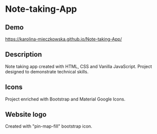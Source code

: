 # Note-taking-App

## Demo
https://karolina-mieczkowska.github.io/Note-taking-App/

## Description
Note taking app created with HTML, CSS and Vanilla JavaScript. Project designed to demonstrate technical skills.

## Icons
Project enriched with Bootstrap and Material Google Icons.

## Website logo
Created with "pin-map-fill" bootstrap icon.